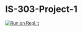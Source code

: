 # IS-303-Project-1
[![Run on Repl.it](https://repl.it/badge/github/DanielsCode9/IS-303-Project-1)](https://repl.it/github/DanielsCode9/IS-303-Project-1)